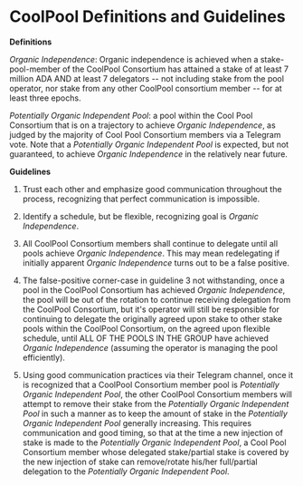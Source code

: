 # CoolPool Definitions and Guidelines

**Definitions**

*_Organic Independence_*: Organic independence is achieved when a
stake-pool-member of the CoolPool Consortium has attained a stake
of at least 7 million ADA AND at least 7 delegators -- not
including stake from the pool operator, nor stake from any other
CoolPool consortium member -- for at least three epochs.

*_Potentially Organic Independent Pool_*: a pool within the Cool
 Pool Consortium that is on a trajectory to achieve *_Organic
 Independence_*, as judged by the majority of Cool Pool
 Consortium members via a Telegram vote.  Note that a
 *_Potentially Organic Independent Pool_* is expected, but not
 guaranteed, to achieve *_Organic Independence_* in the
 relatively near future.

**Guidelines**

1. Trust each other and emphasize good communication throughout
the process, recognizing that perfect communication is
impossible.

2. Identify a schedule, but be flexible, recognizing goal is
*_Organic Independence_*.

3. All CoolPool Consortium members shall continue to delegate
until all pools achieve *_Organic Independence_*.  This may mean
redelegating if initially apparent *_Organic Independence_* turns
out to be a false positive.

4. The false-positive corner-case in guideline 3 not
withstanding, once a pool in the CoolPool Consortium has achieved
*_Organic Independence_*, the pool will be out of the rotation to
continue receiving delegation from the CoolPool Consortium, but
it's operator will still be responsible for continuing to
delegate the originally agreed upon stake to other stake pools
within the CoolPool Consortium, on the agreed upon flexible
schedule, until ALL OF THE POOLS IN THE GROUP have achieved
*_Organic Independence_* (assuming the operator is managing the
pool efficiently).

5. Using good communication practices via their Telegram channel,
once it is recognized that a CoolPool Consortium member pool is
*_Potentially Organic Independent Pool_*, the other CoolPool
Consortium members will attempt to remove their stake from the
*_Potentially Organic Independent Pool_* in such a manner as to
keep the amount of stake in the *_Potentially Organic Independent
Pool_* generally increasing.  This requires communication and
good timing, so that at the time a new injection of stake is made
to the *_Potentially Organic Independent Pool_*, a Cool Pool
Consortium member whose delegated stake/partial stake is covered
by the new injection of stake can remove/rotate his/her
full/partial delegation to the *_Potentially Organic Independent
Pool_*.

